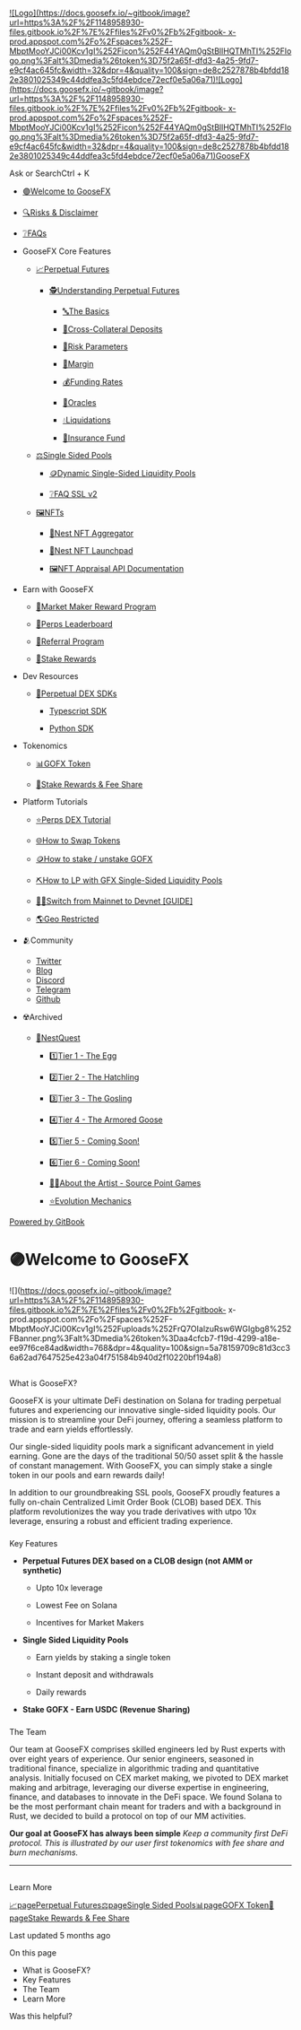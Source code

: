 [![Logo](https://docs.goosefx.io/~gitbook/image?url=https%3A%2F%2F1148958930-files.gitbook.io%2F%7E%2Ffiles%2Fv0%2Fb%2Fgitbook-
x-
prod.appspot.com%2Fo%2Fspaces%252F-MbptMooYJCi00Kcv1gI%252Ficon%252F44YAQm0gStBllHQTMhTI%252Flogo.png%3Falt%3Dmedia%26token%3D75f2a65f-dfd3-4a25-9fd7-e9cf4ac645fc&width=32&dpr=4&quality=100&sign=de8c2527878b4bfdd182e3801025349c44ddfea3c5fd4ebdce72ecf0e5a06a71)![Logo](https://docs.goosefx.io/~gitbook/image?url=https%3A%2F%2F1148958930-files.gitbook.io%2F%7E%2Ffiles%2Fv0%2Fb%2Fgitbook-
x-
prod.appspot.com%2Fo%2Fspaces%252F-MbptMooYJCi00Kcv1gI%252Ficon%252F44YAQm0gStBllHQTMhTI%252Flogo.png%3Falt%3Dmedia%26token%3D75f2a65f-dfd3-4a25-9fd7-e9cf4ac645fc&width=32&dpr=4&quality=100&sign=de8c2527878b4bfdd182e3801025349c44ddfea3c5fd4ebdce72ecf0e5a06a71)GooseFX](/)

Ask or SearchCtrl \+ K

  * [🟣Welcome to GooseFX](/)

  * [🔍Risks & Disclaimer](/risks)

  * [❔FAQs](/faqs)

  * GooseFX Core Features

    * [📈Perpetual Futures](/features/perpetual-futures)

      * [🕵️Understanding Perpetual Futures](/features/perpetual-futures/understanding-perpetual-futures)

        * [🔤The Basics](/features/perpetual-futures/understanding-perpetual-futures/the-basics)

        * [💱Cross-Collateral Deposits](/features/perpetual-futures/understanding-perpetual-futures/cross-collateral-deposits)

        * [🔻Risk Parameters](/features/perpetual-futures/understanding-perpetual-futures/risk-parameters)

        * [💱Margin](/features/perpetual-futures/understanding-perpetual-futures/margin)

        * [💰Funding Rates](/features/perpetual-futures/understanding-perpetual-futures/funding-rates)

        * [🔮Oracles](/features/perpetual-futures/understanding-perpetual-futures/oracles)

        * [💧Liquidations](/features/perpetual-futures/understanding-perpetual-futures/liquidations)

        * [🏦Insurance Fund](/features/perpetual-futures/understanding-perpetual-futures/insurance-fund)

    * [⚖️Single Sided Pools](/features/farm)

      * [🪙Dynamic Single-Sided Liquidity Pools](/features/farm/dynamic-single-sided-liquidity-pools)

      * [❔FAQ SSL v2](/features/farm/faq-ssl-v2)

    * [🖼️NFTs](/features/nfts)

      * [🎨Nest NFT Aggregator](/features/nfts/project-t-coming-soon)

      * [🚀Nest NFT Launchpad](/features/nfts/nest-nft-launchpad)

      * [🖼️NFT Appraisal API Documentation](/features/nfts/nft-appraisal-api-documentation)

  * Earn with GooseFX

    * [🤝Market Maker Reward Program](/earn/market-maker-reward-program)

    * [🏅Perps Leaderboard](/earn/perps-leaderboard)

    * [🔗Referral Program](/earn/referral-program)

    * [💸Stake Rewards](/tokenomics/stake-rewards-and-fee-share)
  * Dev Resources

    * [📄Perpetual DEX SDKs](/developer-resources/perpetual-dex-sdks)

      * [Typescript SDK](/developer-resources/perpetual-dex-sdks/typescript-sdk)

      * [Python SDK](/developer-resources/perpetual-dex-sdks/python-sdk)

  * Tokenomics

    * [📊GOFX Token](/tokenomics/gofx-token)

    * [💸Stake Rewards & Fee Share](/tokenomics/stake-rewards-and-fee-share)

  * Platform Tutorials

    * [⭐Perps DEX Tutorial](/tutorials/perps-dex-tutorial)

    * [🌐How to Swap Tokens](/tutorials/how-to-swap-tokens)

    * [🪙How to stake / unstake GOFX](/tutorials/how-to-stake-unstake-gofx)

    * [⛏️How to LP with GFX Single-Sided Liquidity Pools](/tutorials/how-to-lp-with-gfx-single-sided-liquidity-pools)

    * [🧑‍💻Switch from Mainnet to Devnet [GUIDE]](/tutorials/switch-from-mainnet-to-devnet-guide)

    * [🌎Geo Restricted](/tutorials/geo-restricted)

  * 🫂Community

    * [Twitter](https://twitter.com/GooseFX1?s=20&t=JfFixXBnHbOlkLJKgL4L4A)
    * [Blog](https://www.blog.goosefx.io/)
    * [Discord](https://discord.gg/cDEPXpY26q)
    * [Telegram](https://t.me/goosefx)
    * [Github](https://github.com/GooseFX1)
  * ☢️Archived

    * [🥚NestQuest](/archived/nestquest)

      * [1️⃣Tier 1 - The Egg](/archived/nestquest/tier-1-the-egg)

      * [2️⃣Tier 2 - The Hatchling](/archived/nestquest/tier-2-the-hatchling)

      * [3️⃣Tier 3 - The Gosling](/archived/nestquest/tier-3-the-gosling)

      * [4️⃣Tier 4 - The Armored Goose](/archived/nestquest/tier-4-the-armored-goose)

      * [5️⃣Tier 5 - Coming Soon!](/archived/nestquest/tier-5-coming-soon)

      * [6️⃣Tier 6 - Coming Soon!](/archived/nestquest/tier-6-coming-soon)

      * [🧑‍🎨About the Artist - Source Point Games](/archived/nestquest/about-the-artist-source-point-games)

      * [⭐Evolution Mechanics](/archived/nestquest/evolution-mechanics)

[Powered by
GitBook](https://www.gitbook.com/?utm_source=content&utm_medium=trademark&utm_campaign=-MbptMooYJCi00Kcv1gI)

# 🟣Welcome to GooseFX

![](https://docs.goosefx.io/~gitbook/image?url=https%3A%2F%2F1148958930-files.gitbook.io%2F%7E%2Ffiles%2Fv0%2Fb%2Fgitbook-
x-
prod.appspot.com%2Fo%2Fspaces%252F-MbptMooYJCi00Kcv1gI%252Fuploads%252FrQ7OIalzuRsw6WGIgbg8%252FBanner.png%3Falt%3Dmedia%26token%3Daa4cfcb7-f19d-4299-a18e-ee97f6ce84ad&width=768&dpr=4&quality=100&sign=5a78159709c81d3cc36a62ad7647525e423a04f751584b940d2f10220bf194a8)

##

What is GooseFX?

GooseFX is your ultimate DeFi destination on Solana for trading perpetual
futures and experiencing our innovative single-sided liquidity pools. Our
mission is to streamline your DeFi journey, offering a seamless platform to
trade and earn yields effortlessly.

Our single-sided liquidity pools mark a significant advancement in yield
earning. Gone are the days of the traditional 50/50 asset split & the hassle
of constant management. With GooseFX, you can simply stake a single token in
our pools and earn rewards daily!

In addition to our groundbreaking SSL pools, GooseFX proudly features a fully
on-chain Centralized Limit Order Book (CLOB) based DEX. This platform
revolutionizes the way you trade derivatives with utpo 10x leverage, ensuring
a robust and efficient trading experience.

###

Key Features

  * **Perpetual Futures DEX based on a CLOB design (not AMM or synthetic)**

    * Upto 10x leverage

    * Lowest Fee on Solana

    * Incentives for Market Makers

  * **Single Sided Liquidity Pools**

    * Earn yields by staking a single token

    * Instant deposit and withdrawals

    * Daily rewards

  * **Stake GOFX - Earn USDC (Revenue Sharing)**

###

The Team

Our team at GooseFX comprises skilled engineers led by Rust experts with over
eight years of experience. Our senior engineers, seasoned in traditional
finance, specialize in algorithmic trading and quantitative analysis.
Initially focused on CEX market making, we pivoted to DEX market making and
arbitrage, leveraging our diverse expertise in engineering, finance, and
databases to innovate in the DeFi space. We found Solana to be the most
performant chain meant for traders and with a background in Rust, we decided
to build a protocol on top of our MM activities.

**Our goal at GooseFX has always been simple** _Keep a community first DeFi
protocol. This is illustrated by our user first tokenomics with fee share and
burn mechanisms._

* * *

##

Learn More

[📈pagePerpetual Futures](/features/perpetual-futures)[⚖️pageSingle Sided
Pools](/features/farm)[📊pageGOFX Token](/tokenomics/gofx-token)[💸pageStake
Rewards & Fee Share](/tokenomics/stake-rewards-and-fee-share)

Last updated 5 months ago

On this page

  * What is GooseFX?
  * Key Features
  * The Team
  * Learn More

Was this helpful?

